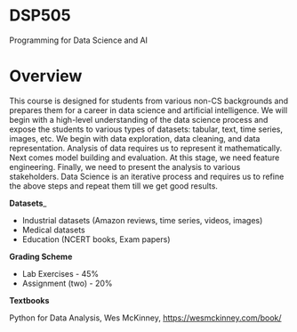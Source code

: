 # DSP505
Programming for Data Science and AI

# Overview
This course is designed for students from various non-CS backgrounds and prepares them for a career in data science and artificial intelligence.
We will begin with a high-level understanding of the data science process and expose the students to various types of datasets: tabular, text, time series, images, etc. We begin with data exploration, data cleaning, and data representation. Analysis of data requires us to represent it mathematically. 
Next comes model building and evaluation. At this stage, we need feature engineering.
Finally, we need to present the analysis to various stakeholders.
Data Science is an iterative process and requires us to refine the above steps and repeat them till we get good results.

__Datasets___
* Industrial datasets (Amazon reviews, time series, videos, images)
* Medical datasets
* Education (NCERT books, Exam papers)

__Grading Scheme__

* Lab Exercises - 45% 
* Assignment (two) - 20%  
  
__Textbooks__

Python for Data Analysis, Wes McKinney, https://wesmckinney.com/book/ 







